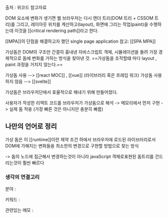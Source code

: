 ---
---

출처 : 위코드 참고자료

DOM 요소에 변화가 생기면 웹 브라우저는 다시 렌더 트리(DOM 트리 + CSSOM 트리)를 그리고, 레이아웃 위치를 계산하고(layout), 화면에 그리는 작업(paint)을 수행하는데 이것을 [[critical rendering path]]라고 한다.

[[MPA]]의 단점을 해결하고자 했던 single page application
참고: [[SPA MPA]]

가상돔은 DOM의 구조만 간결히 흉내낸 자바스크립트 객체, 시뮬레이션을 돌려 가장 경제적으로 돔에 변화를 가하는 방식을 찾아낸 것. ==가상돔을 조작할떄 마다 layout , paint 과정을 거치지 않는다.==

가상돔 사용 --> [[react MOC]] , [[vue]] (라이브러리 혹은 프레임 워크)
가상돔 사용하지 않음 --> [[svelte]]

가상돔은 브라우저단에서 효율적으로 해내기 위해 만들어졌다.

사용자가 작성한 리액트 코드를 브라우저가 가상돔으로 해석 -> 메모리에서 먼저 구현 -> 실제 돔 적용 (가장 빠른 것은 아니지만 충분히 빠름)

## 나만의 언어로 정리

가상 돔은 이 [[runtime]]이란 제약 조건 하에서 브라우저에 로드된 라이브러리로서 DOM에 가해지는 변화들을 최소한의 변경으로 구현할 방법으로 찾는 방식

-> 돔의 노드에 접근해서 변경하는것이 아니라 javaScript 객체로표현된 돔트리를 건드리는것이 훨씬 빠르다

### 생각의 연결고리

분야 :

키워드 :

관련있는 메모 :

